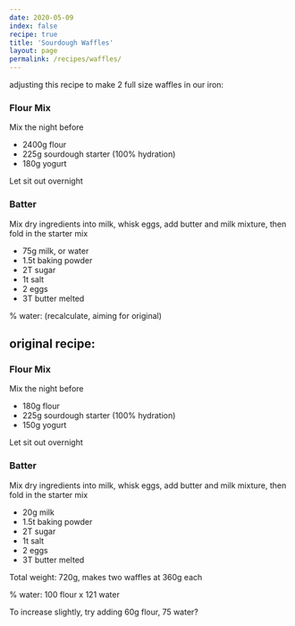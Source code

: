 ```yaml
---
date: 2020-05-09
index: false
recipe: true
title: 'Sourdough Waffles'
layout: page
permalink: /recipes/waffles/
---
```


adjusting this recipe to make 2 full size waffles in our iron:

### Flour Mix

Mix the night before

  * 2400g flour
  * 225g sourdough starter (100% hydration)
  * 180g yogurt

Let sit out overnight

### Batter

Mix dry ingredients into milk, whisk eggs, add butter and milk mixture, then fold in the starter mix

  * 75g milk, or water
  * 1.5t baking powder
  * 2T sugar
  * 1t salt
  * 2 eggs
  * 3T butter melted

% water: (recalculate, aiming for original)

## original recipe:

### Flour Mix

Mix the night before

  * 180g flour
  * 225g sourdough starter (100% hydration)
  * 150g yogurt

Let sit out overnight

### Batter

Mix dry ingredients into milk, whisk eggs, add butter and milk mixture, then fold in the starter mix

  * 20g milk
  * 1.5t baking powder
  * 2T sugar
  * 1t salt
  * 2 eggs
  * 3T butter melted

Total weight: 720g, makes two waffles at 360g each

% water: 100 flour x 121 water


To increase slightly, try adding 60g flour, 75 water?
